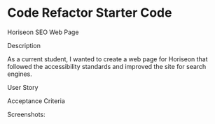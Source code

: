 # Code Refactor Starter Code

Horiseon SEO Web Page


Description

As a current student, I wanted to create a web page for Horiseon that followed the accessibility standards and improved the site for search engines.

User Story


Acceptance Criteria


Screenshots: